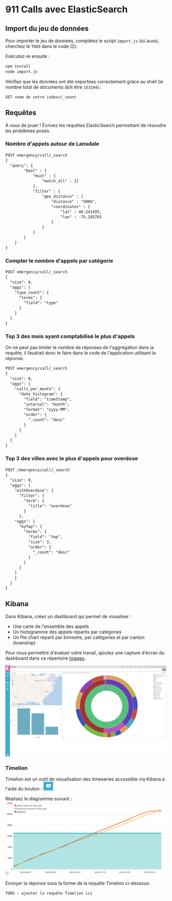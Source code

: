 # 911 Calls avec ElasticSearch

## Import du jeu de données

Pour importer le jeu de données, complétez le script `import.js` (ici aussi, cherchez le `TODO` dans le code :wink:).

Exécutez-le ensuite :

```bash
npm install
node import.js
```

Vérifiez que les données ont été importées correctement grâce au shell (le nombre total de documents doit être `153194`) :

```
GET <nom de votre index>/_count
```

## Requêtes

À vous de jouer ! Écrivez les requêtes ElasticSearch permettant de résoudre les problèmes posés.

### Nombre d'appels autour de Lansdale

```
POST emergency/call/_search
{
  "query": {
        "bool" : {
            "must" : {
                "match_all" : {}
            },
            "filter" : {
                "geo_distance" : {
                    "distance" : "500m",
                    "coordinates" : {
                        "lat" : 40.241493,
                        "lon" : -75.283783
                    }
                }
            }
        }
    }
}
```

### Compter le nombre d'appels par catégorie

```
POST emergency/call/_search
{
  "size": 0,
  "aggs": {
    "type_count": {
      "terms": {
        "field": "type"
      }
    }
  }
}
```

### Top 3 des mois ayant comptabilisé le plus d'appels

On ne peut pas limiter le nombre de réponses de l'aggrégation dans la requête,
il faudrait donc le faire dans le code de l'application utilisant la réponse.

```
POST emergency/call/_search
{
  "size": 0,
  "aggs": {
    "calls_per_month": {
      "date_histogram": {
        "field": "timeStamp",
        "interval": "month",
        "format": "yyyy-MM",
        "order": {
          "_count": "desc"
        }
      }
    }
  }
}
```

### Top 3 des villes avec le plus d'appels pour overdose

```
POST /emergency/call/_search
{
  "size": 0,
  "aggs": {
    "withOverdose": {
      "filter": {
        "term": {
          "title": "overdose"
        }
      },
    "aggs": {
      "byTwp": {
        "terms": {
          "field": "twp",
          "size": 3,
          "order": {
            "_count": "desc"
          }
        }
      }
    }
    }
  }
}
```

## Kibana

Dans Kibana, créez un dashboard qui permet de visualiser :

* Une carte de l'ensemble des appels
* Un histogramme des appels répartis par catégories
* Un Pie chart réparti par bimestre, par catégories et par canton (township)

Pour nous permettre d'évaluer votre travail, ajoutez une capture d'écran du dashboard dans ce répertoire [images](images).

![](images/kibana-dashboard.png)

### Timelion
Timelion est un outil de visualisation des timeseries accessible via Kibana à l'aide du bouton : ![](images/timelion.png)

Réalisez le diagramme suivant :
![](images/timelion-chart.png)

Envoyer la réponse sous la forme de la requête Timelion ci-dessous:  

```
TODO : ajouter la requête Timelion ici
```
